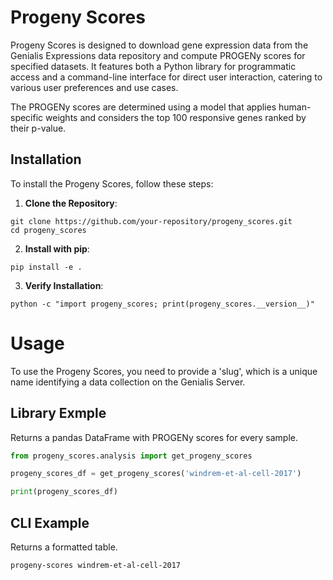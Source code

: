 # Progeny Scores

Progeny Scores is designed to download gene expression data from the Genialis Expressions data repository and compute PROGENy scores for specified datasets. It features both a Python library for programmatic access and a command-line interface for direct user interaction, catering to various user preferences and use cases.

The PROGENy scores are determined using a model that applies human-specific weights and considers the top 100 responsive genes ranked by their p-value.

## Installation

To install the Progeny Scores, follow these steps:
 
1. **Clone the Repository**:
 ```
git clone https://github.com/your-repository/progeny_scores.git
cd progeny_scores
 ```

2. **Install with pip**:

```
pip install -e .
```

3. **Verify Installation**:
```
python -c "import progeny_scores; print(progeny_scores.__version__)"
```

# Usage 

To use the Progeny Scores, you need to provide a 'slug', which is a unique name identifying a data collection on the Genialis Server. 

## Library Exmple

Returns a pandas DataFrame with PROGENy scores for every sample.


```python
from progeny_scores.analysis import get_progeny_scores

progeny_scores_df = get_progeny_scores('windrem-et-al-cell-2017')

print(progeny_scores_df)


```
## CLI Example
Returns a formatted table.

```
progeny-scores windrem-et-al-cell-2017
```



